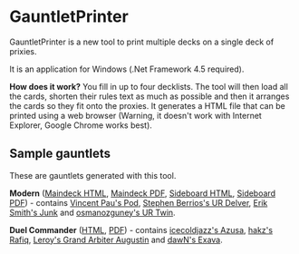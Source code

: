 # GauntletPrinter

GauntletPrinter is a new tool to print multiple decks on a single deck of prixies.

It is an application for Windows (.Net Framework 4.5 required).

**How does it work?** You fill in up to four decklists. The tool will then load all the cards, shorten their rules text as much as possible and then it arranges the cards so they fit onto the proxies. It generates a HTML file that can be printed using a web browser (Warning, it doesn't work with Internet Explorer, Google Chrome works best).

Sample gauntlets
---------------------------
These are gauntlets generated with this tool.

**Modern** ([Maindeck HTML](http://puu.sh/ev6wB/4d4807ad6c.html), [Maindeck PDF](http://puu.sh/ev6K9/a091052d3d.pdf), [Sideboard HTML](http://puu.sh/ev7rr/cc15abe19b.html), [Sideboard PDF](http://puu.sh/ev7pT/eb2baaecbd.pdf)) - contains [Vincent Pau's Pod](http://www.mtggoldfish.com/deck/258973), [Stephen Berrios's UR Delver](http://www.mtggoldfish.com/deck/258717), [Erik Smith's Junk](http://www.mtggoldfish.com/deck/258960) and [osmanozguney's UR Twin](http://www.mtggoldfish.com/deck/258740).

**Duel Commander** ([HTML](http://puu.sh/ev68N/0f68c63fea.html), [PDF](http://puu.sh/ev5zV/bcd1e22dbd.pdf)) - contains [icecoldjazz's Azusa](http://www.mtgsalvation.com/forums/the-game/commander-edh/forum-1-vs-1-commander-decklists/564451-azusa-lost-but-seeking-aka-ramp-dec), [hakz's Rafiq](http://forums.mtgsalvation.com/showthread.php?t=392838), [Leroy's Grand Arbiter Augustin](http://forums.mtgsalvation.com/showthread.php?t=497498) and [dawN's Exava](http://forums.mtgsalvation.com/showthread.php?t=341982).
